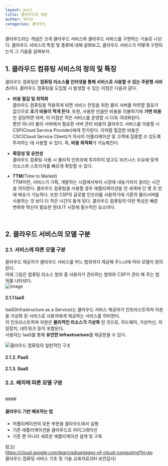 ```yaml
---
layout: post
title: 클라우드의 개념
author: 박지수
categories: 클라우드
---
```


클라우드라는 개념은 크게 클라우드 서비스와 클라우드 서비스를 구현하는 기술로 나뉜다. 클라우드 서비스의 특징 및 종류에 대해 살펴보고, 클라우드 서비스가 어떻게 구현되는지 그 기술을 살펴보자.
<br/>

## 1. 클라우드 컴퓨팅 서비스의 정의 및 특징
클라우드 컴퓨팅은 **컴퓨팅 리소스를 인터넷을 통해 서비스로 사용할 수 있는 주문형 서비스**이다. 
클라우드 컴퓨팅을 도입할 시 발생할 수 있는 이점은 다음과 같다.

- **비용 절감 및 최적화**  
  클라우드 컴퓨팅을 적용하게 되면 서비스 런칭을 위한 물리 서버를 마련할 필요가 없으므로 **초기 비용이 적게 든다**. 또한, 사용한 만큼만 비용을 지불하기에 **가변 비용**만 감당하면 되며, 이 이점은 작은 서비스를 운영할 시 더욱 극대화된다.  
  뿐만 아니라 물리 서버에서 필요한 서버 관리 비용이 클라우드 서비스를 이용할 시 CSP(Cloud Service Provider)에게 전가된다. 
  이처럼 절감한 비용은 CSC(Cloud Service Client)가 자사의 어플리케이션 및 고객에 집중할 수 있도록 투자하는 데 사용할 수 있다. 즉, **비용 최적화**가 가능해진다. 
  
- **확장성 및 유연성**  
  클라우드 컴퓨팅 사용 시 물리적 인프라에 투자하지 않고도 비즈니스 수요에 맞게 리소스와 스토리지를 빠르게 확장할 수 있다.  

- **TTM**(Time to Market)  
  TTM이란, 서비스가 기획, 개발하는 시점에서부터 시장에 내놓기까지 걸리는 시간을 의미한다. 클라우드 컴퓨팅을 사용할 경우 애플리케이션을 전 세계에 단 몇 초 만에 배포가 가능하다. 또한 CSP의 글로벌 인프라를 사용하기에 기존의 물리서버를 사용하는 것 보다 더 적은 시간이 들게 된다. 클라우드 컴퓨팅의 이런 특성은 빠른 변화와 혁신이 필요한 현대 IT 시장에 필수적인 요소이다.

<br/>

## 2. 클라우드 서비스의 모델 구분
### 2.1. 서비스에 따른 모델 구분
클라우드 제공자가 클라우드 서비스를 어느 범위까지 제공해 주느냐에 따라 모델이 정의된다.  
아래 그림은 컴퓨팅 리소스 범위 중 사용자가 관리하는 범위와 CSP가 관리 해 주는 범위를 나타낸다.  
![image](https://github.com/user-attachments/assets/87e909e3-87ef-4e7b-bffa-551e7bb84486)

#### 2.1.1 IaaS
IaaS(Infrastructure as a Service)는 클라우드 서비스 제공자가 인프라스트럭쳐 자원을 가상화 된 서비스로 사용자에게 제공하는 서비스를 의미한다.  
이 인프라스트럭쳐 자원은 **물리적인 리소스가 가상화** 된 것으로, 하드웨어, 가상머신, 저장장치, 네트워크 등이 포함된다.  
사용자는 IaaS를 통해 **유연한 Infrastructure**를 제공받을 수 있다.

![클라우드 컴퓨팅의 일반적인 구조](https://github.com/user-attachments/assets/4ab8c53c-bd0d-45f6-b1cb-308c9267aabc)  

#### 2.1.2. PaaS

#### 2.1.3. SaaS

### 2.2. 배치에 따른 모델 구분

<br/>
#### 


#### 클라우드 기반 배포하는 법

- 어플리케이션의 모든 부분을 클라우드에서 실행
- 기존 애플리케이션을 클라우드로 마이그레이션
- 기존 뿐 아니라 새로운 애플리케이션 설계 및 구축


참고)  
https://cloud.google.com/learn/advantages-of-cloud-computing?hl=ko  
클라우드 컴퓨팅 서비스 기초 및 기술 교육자료(SH 보안감사)
